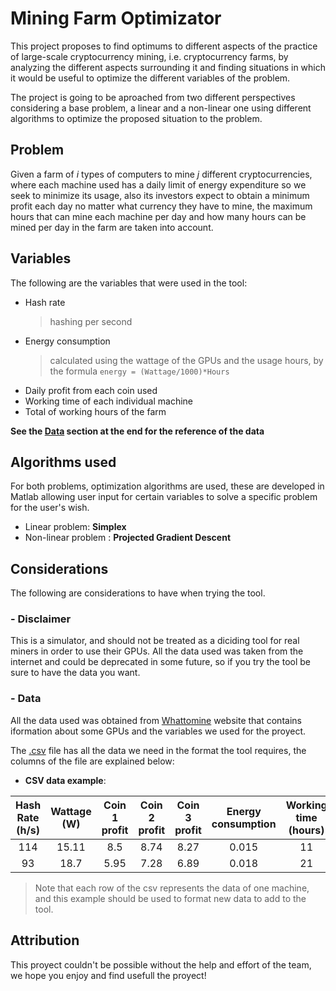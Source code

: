 # Mining Farm Optimizator

This project proposes to find optimums to different aspects of the practice of large-scale cryptocurrency mining, i.e. cryptocurrency farms, by analyzing the different aspects surrounding it and finding situations in which it would be useful to optimize the different variables of the problem.

The project is going to be aproached from two different perspectives considering a base problem, a linear and a non-linear one using different algorithms to optimize the proposed situation to the problem.


## Problem

Given a farm of _i_ types of computers to mine _j_ different cryptocurrencies, where each machine used has a daily limit of energy expenditure so we seek to minimize its usage, also its investors expect to obtain a minimum profit each day no matter what currency they have to mine, the maximum hours that can mine each machine per day and how many hours can be mined per day in the farm are taken into account.

## Variables

The following are the variables that were used in the tool:

* Hash rate 
  >hashing per second
* Energy consumption 
  >calculated using the wattage of the GPUs and the usage hours, by the formula `energy = (Wattage/1000)*Hours`
* Daily profit from each coin used
* Working time of each individual machine
* Total of working hours of the farm

**See the [Data](https://github.com/Feligx/miningfarm-optimizator#data) section at the end for the reference of the data**

## Algorithms used

For both problems, optimization algorithms are used, these are developed in Matlab allowing user input for certain variables to solve a specific problem for the user's wish.

*  Linear problem: **Simplex**
*  Non-linear problem : **Projected Gradient Descent**


## Considerations

The following are considerations to have when trying the tool.


### - Disclaimer

This is a simulator, and should not be treated as a diciding tool for real miners in order to use their GPUs.
All the data used was taken from the internet and could be deprecated in some future, so if you try the tool be sure to have the data you want.

### - Data

All the data used was obtained from [Whattomine](https://whattomine.com/gpus?nvidia=true&amd=true&filter=all) website that contains iformation about some GPUs and the variables we used for the proyect.

The [.csv](https://github.com/Feligx/miningfarm-optimizator/blob/main/crypto-data-vals.csv) file has all the data we need in the format the tool requires, the columns of the file are explained below:

* **CSV data example**:

| **Hash Rate (h/s)**  | **Wattage (W)** | **Coin 1 profit** | **Coin 2 profit** | **Coin 3 profit** | **Energy consumption** | **Working time (hours)** |
| :-------------: | :-------------: | :-------------: | :-------------: |  :-------------: | :-------------: | :-------------: |
| 114  | 15.11  | 8.5 | 8.74 | 8.27 | 0.015 | 11 |
| 93  | 18.7  | 5.95 | 7.28 | 6.89 | 0.018 | 21 |

> Note that each row of the csv represents the data of one machine, and this example should be used to format new data to add to the tool.

## Attribution

This proyect couldn't be possible without the help and effort of the team, we hope you enjoy and find usefull the proyect!

